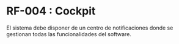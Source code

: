 # RF-004 : Cockpit

El sistema debe disponer de un centro de notificaciones donde se gestionan todas las funcionalidades del software.
